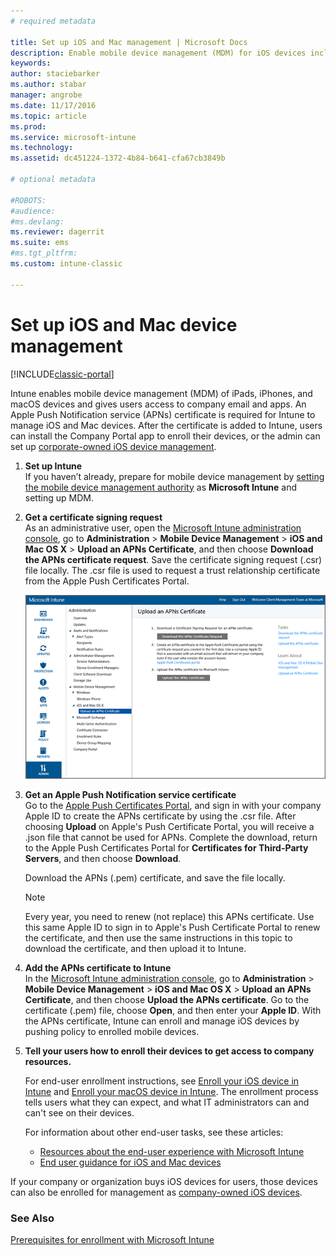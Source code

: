 ```yaml
---
# required metadata

title: Set up iOS and Mac management | Microsoft Docs
description: Enable mobile device management (MDM) for iOS devices including iPads and iPhones as well as Mac OS X devices with Microsoft Intune.
keywords:
author: staciebarker
ms.author: stabar
manager: angrobe
ms.date: 11/17/2016
ms.topic: article
ms.prod:
ms.service: microsoft-intune
ms.technology:
ms.assetid: dc451224-1372-4b84-b641-cfa67cb3849b

# optional metadata

#ROBOTS:
#audience:
#ms.devlang:
ms.reviewer: dagerrit
ms.suite: ems
#ms.tgt_pltfrm:
ms.custom: intune-classic

---
```


# Set up iOS and Mac device management

[!INCLUDE[classic-portal](../includes/classic-portal.md)]

Intune enables mobile device management (MDM) of iPads, iPhones, and macOS devices and gives users access to company email and apps. An Apple Push Notification service (APNs) certificate is required for Intune to manage iOS and Mac devices. After the certificate is added to Intune, users can install the Company Portal app to enroll their devices, or the admin can set up [corporate-owned iOS device management](enroll-corporate-owned-ios-devices-in-microsoft-intune.md).

1.  **Set up Intune**<br>
    If you haven’t already, prepare for mobile device management by  [setting the mobile device management authority](prerequisites-for-enrollment.md#step-2-set-mdm-authority) as **Microsoft Intune** and setting up MDM.

2.  **Get a certificate signing request**<br>
    As an administrative user, open the [Microsoft Intune administration console](http://manage.microsoft.com), go to **Administration** &gt; **Mobile Device Management** &gt; **iOS and Mac OS X** &gt; **Upload an APNs Certificate**, and then choose **Download the APNs certificate request**. Save the certificate signing request (.csr) file locally. The .csr file is used to request a trust relationship certificate from the Apple Push Certificates Portal.

    ![Upload APNs certificate dialog box](../media/Intune-iOS-enrollment-with-apns.png)

3.  **Get an Apple Push Notification service certificate**<br>
    Go to the [Apple Push Certificates Portal](http://go.microsoft.com/fwlink/?LinkId=269844), and sign in with your company Apple ID to create the APNs certificate by using the .csr file. After choosing **Upload** on Apple's Push Certificate Portal, you will receive a .json file that cannot be used for APNs. Complete the download, return to the Apple Push Certificates Portal for **Certificates for Third-Party Servers**, and then choose **Download**.

    Download the APNs (.pem) certificate, and save the file locally.

	> [!NOTE]
	> Every year, you need to renew (not replace) this APNs certificate. Use this same Apple ID to sign in to Apple's Push Certificate Portal to renew the certificate, and then use the same instructions in this topic to download the certificate, and then upload it to Intune.

4.  **Add the APNs certificate to Intune**<br>
    In the [Microsoft Intune administration console](http://manage.microsoft.com), go to **Administration** &gt; **Mobile Device Management** &gt; **iOS and Mac OS X** &gt; **Upload an APNs Certificate**, and then choose **Upload the APNs certificate**. Go to the certificate (.pem) file, choose **Open**, and then enter your **Apple ID**. With the APNs certificate, Intune can enroll and manage iOS devices by pushing policy to enrolled mobile devices.

5.  **Tell your users how to enroll their devices to get access to company resources.**

    For end-user enrollment instructions, see [Enroll your iOS device in Intune](../enduser/enroll-your-device-in-intune-ios.md) and [Enroll your macOS device in Intune](../enduser/enroll-your-device-in-intune-macos.md). The enrollment process tells users what they can expect, and what IT administrators can and can't see on their devices.

	For information about other end-user tasks, see these articles:
    - [Resources about the end-user experience with Microsoft Intune](what-to-tell-your-end-users-about-using-microsoft-intune.md)
    - [End user guidance for iOS and Mac devices](../enduser/using-your-ios-or-macOS-device-with-intune.md)

If your company or organization buys iOS devices for users, those devices can also be enrolled for management as [company-owned iOS devices](enroll-corporate-owned-ios-devices-in-microsoft-intune.md).

### See Also
[Prerequisites for enrollment with Microsoft Intune](prerequisites-for-enrollment.md)
